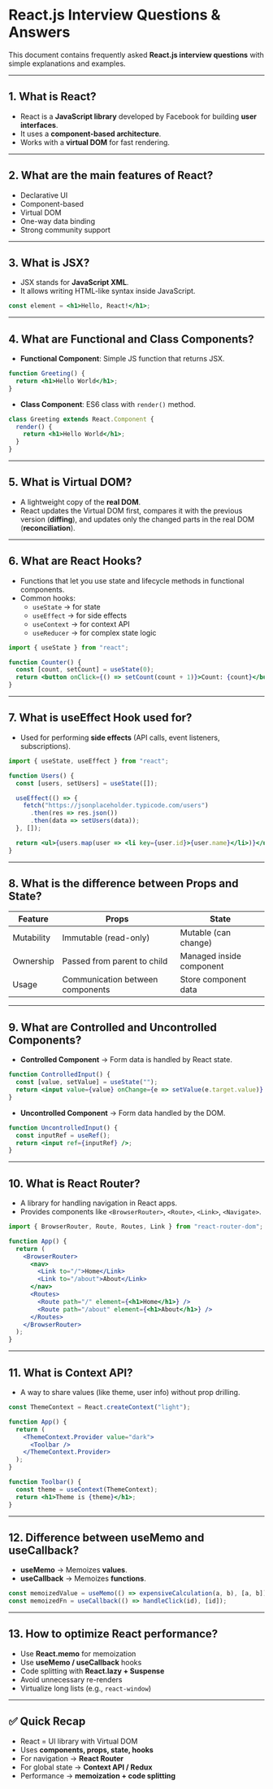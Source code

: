 # React.js Interview Questions & Answers

This document contains frequently asked **React.js interview questions** with simple explanations and examples.

---

## 1. What is React?
- React is a **JavaScript library** developed by Facebook for building **user interfaces**.
- It uses a **component-based architecture**.
- Works with a **virtual DOM** for fast rendering.

---

## 2. What are the main features of React?
- Declarative UI
- Component-based
- Virtual DOM
- One-way data binding
- Strong community support

---

## 3. What is JSX?
- JSX stands for **JavaScript XML**.
- It allows writing HTML-like syntax inside JavaScript.

```jsx
const element = <h1>Hello, React!</h1>;
```

---

## 4. What are Functional and Class Components?
- **Functional Component**: Simple JS function that returns JSX.
```jsx
function Greeting() {
  return <h1>Hello World</h1>;
}
```

- **Class Component**: ES6 class with `render()` method.
```jsx
class Greeting extends React.Component {
  render() {
    return <h1>Hello World</h1>;
  }
}
```

---

## 5. What is Virtual DOM?
- A lightweight copy of the **real DOM**.
- React updates the Virtual DOM first, compares it with the previous version (**diffing**), and updates only the changed parts in the real DOM (**reconciliation**).

---

## 6. What are React Hooks?
- Functions that let you use state and lifecycle methods in functional components.
- Common hooks:
  - `useState` → for state
  - `useEffect` → for side effects
  - `useContext` → for context API
  - `useReducer` → for complex state logic

```jsx
import { useState } from "react";

function Counter() {
  const [count, setCount] = useState(0);
  return <button onClick={() => setCount(count + 1)}>Count: {count}</button>;
}
```

---

## 7. What is useEffect Hook used for?
- Used for performing **side effects** (API calls, event listeners, subscriptions).

```jsx
import { useState, useEffect } from "react";

function Users() {
  const [users, setUsers] = useState([]);

  useEffect(() => {
    fetch("https://jsonplaceholder.typicode.com/users")
      .then(res => res.json())
      .then(data => setUsers(data));
  }, []);

  return <ul>{users.map(user => <li key={user.id}>{user.name}</li>)}</ul>;
}
```

---

## 8. What is the difference between Props and State?
| Feature | Props | State |
|---------|-------|-------|
| Mutability | Immutable (read-only) | Mutable (can change) |
| Ownership | Passed from parent to child | Managed inside component |
| Usage | Communication between components | Store component data |

---

## 9. What are Controlled and Uncontrolled Components?
- **Controlled Component** → Form data is handled by React state.
```jsx
function ControlledInput() {
  const [value, setValue] = useState("");
  return <input value={value} onChange={e => setValue(e.target.value)} />;
}
```

- **Uncontrolled Component** → Form data handled by the DOM.
```jsx
function UncontrolledInput() {
  const inputRef = useRef();
  return <input ref={inputRef} />;
}
```

---

## 10. What is React Router?
- A library for handling navigation in React apps.
- Provides components like `<BrowserRouter>`, `<Route>`, `<Link>`, `<Navigate>`.

```jsx
import { BrowserRouter, Route, Routes, Link } from "react-router-dom";

function App() {
  return (
    <BrowserRouter>
      <nav>
        <Link to="/">Home</Link>
        <Link to="/about">About</Link>
      </nav>
      <Routes>
        <Route path="/" element={<h1>Home</h1>} />
        <Route path="/about" element={<h1>About</h1>} />
      </Routes>
    </BrowserRouter>
  );
}
```

---

## 11. What is Context API?
- A way to share values (like theme, user info) without prop drilling.

```jsx
const ThemeContext = React.createContext("light");

function App() {
  return (
    <ThemeContext.Provider value="dark">
      <Toolbar />
    </ThemeContext.Provider>
  );
}

function Toolbar() {
  const theme = useContext(ThemeContext);
  return <h1>Theme is {theme}</h1>;
}
```

---

## 12. Difference between useMemo and useCallback?
- **useMemo** → Memoizes **values**.
- **useCallback** → Memoizes **functions**.

```jsx
const memoizedValue = useMemo(() => expensiveCalculation(a, b), [a, b]);
const memoizedFn = useCallback(() => handleClick(id), [id]);
```

---

## 13. How to optimize React performance?
- Use **React.memo** for memoization
- Use **useMemo / useCallback** hooks
- Code splitting with **React.lazy + Suspense**
- Avoid unnecessary re-renders
- Virtualize long lists (e.g., `react-window`)

---

## ✅ Quick Recap
- React = UI library with Virtual DOM
- Uses **components, props, state, hooks**
- For navigation → **React Router**
- For global state → **Context API / Redux**
- Performance → **memoization + code splitting**
